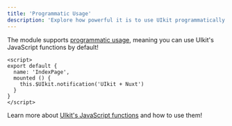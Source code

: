 ```yaml
---
title: 'Programmatic Usage'
description: 'Explore how powerful it is to use UIkit programmatically!'
---
```


The module supports [programmatic usage](https://getuikit.com/docs/javascript#programmatic-use), meaning you can use UIkit's JavaScript functions by default!

```vue
<script>
export default {
  name: 'IndexPage',
  mounted () {
    this.$UIkit.notification('UIkit + Nuxt')
  }
}
</script>
```

Learn more about [UIkit's JavaScript functions](https://getuikit.com/docs/javascript) and how to use them!
